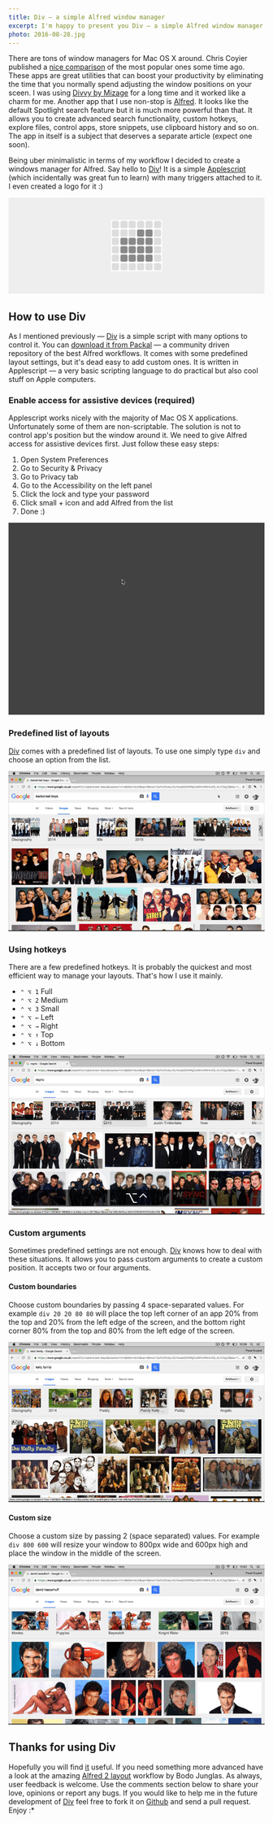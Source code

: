 ```yaml
---
title: Div — a simple Alfred window manager
excerpt: I'm happy to present you Div — a simple Alfred window manager. Let me explain the full potential of this easy and powerful tool in this blog post.
photo: 2016-08-28.jpg
---
```


There are tons of window managers for Mac OS X around. Chris Coyier published a [nice comparison](https://css-tricks.com/os-x-window-manager-apps/) of the most popular ones some time ago. These apps are great utilities that can boost your productivity by eliminating the time that you normally spend adjusting the window positions on your sceen. I was using [Divvy by Mizage](http://mizage.com/divvy/) for a long time and it worked like a charm for me. Another app that I use non-stop is [Alfred](https://www.alfredapp.com/). It looks like the default Spotlight search feature but it is much more powerful than that. It allows you to create advanced search functionality, custom hotkeys, explore files, control apps, store snippets, use clipboard history and so on. The app in itself is a subject that deserves a separate article (expect one soon).

Being uber minimalistic in terms of my workflow I decided to create a windows manager for Alfred. Say hello to [Div](http://www.packal.org/workflow/div)! It is a simple [Applescript](https://developer.apple.com/library/mac/documentation/AppleScript/Conceptual/AppleScriptLangGuide/introduction/ASLR_intro.html) (which incidentally was great fun to learn) with many triggers attached to it. I even created a logo for it :)

![Div — simple Alfred windows manager logo](/photos/2016-08-28-1.jpg)

## How to use Div

As I mentioned previously — [Div](http://www.packal.org/workflow/div) is a simple script with many options to control it. You can [download it from Packal](http://www.packal.org/workflow/div) — a community driven repository of the best Alfred workflows. It comes with some predefined layout settings, but it's dead easy to add custom ones. It is written in Applescript — a very basic scripting language to do practical but also cool stuff on Apple computers.

### Enable access for assistive devices (required)

Applescript works nicely with the majority of Mac OS X applications. Unfortunately some of them are non-scriptable. The solution is not to control app's position but the window around it. We need to give Alfred access for assistive devices first. Just follow these easy steps:

1. Open System Preferences
2. Go to Security & Privacy
3. Go to Privacy tab
4. Go to the Accessibility on the left panel
5. Click the lock and type your password
6. Click small + icon and add Alfred from the list
7. Done :)

![Enable access for assistive devices on El Capitan](/photos/2016-08-28-2.gif)

### Predefined list of layouts

[Div](http://www.packal.org/workflow/div) comes with a predefined list of layouts. To use one simply type `div` and choose an option from the list.

![Predefined list of layouts in Div Alfred workflow](/photos/2016-08-28-3.gif)

### Using hotkeys

There are a few predefined hotkeys. It is probably the quickest and most efficient way to manage your layouts. That's how I use it mainly.

- `⌃ ⌥ 1` Full
- `⌃ ⌥ 2` Medium
- `⌃ ⌥ 3` Small
- `⌃ ⌥ ←` Left
- `⌃ ⌥ →` Right
- `⌃ ⌥ ↑` Top
- `⌃ ⌥ ↓` Bottom

![Using hotkeys in Div Alfred workflow](/photos/2016-08-28-4.gif)


### Custom arguments

Sometimes predefined settings are not enough. [Div](http://www.packal.org/workflow/div) knows how to deal with these situations. It allows you to pass custom arguments to create a custom position. It accepts two or four arguments.

#### Custom boundaries

Choose custom boundaries by passing 4 space-separated values. For example `div 20 20 80 80` will place the top left corner of an app 20% from the top and 20% from the left edge of the screen, and the bottom right corner 80% from the top and 80% from the left edge of the screen.

![Custom boundaries in Div Alfred workflow](/photos/2016-08-28-5.gif)

#### Custom size

Choose a custom size by passing 2 (space separated) values. For example `div 800 600` will resize your window to 800px wide and 600px high and place the window in the middle of the screen.

![Custom size in Div Alfred workflow](/photos/2016-08-28-6.gif)

## Thanks for using Div

Hopefully you will find [it](http://www.packal.org/workflow/div) useful. If you need something more advanced have a look at the amazing [Alfred 2 layout](http://www.packal.org/workflow/alfred2-layout) workflow by Bodo Junglas. As always, user feedback is welcome. Use the comments section below to share your love, opinions or report any bugs. If you would like to help me in the future development of [Div](http://www.packal.org/workflow/div) feel free to fork it on [Github](https://github.com/pawelgrzybek/div) and send a pull request. Enjoy :*
